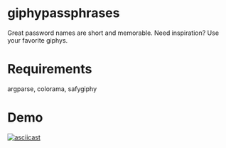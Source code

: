 # giphypassphrases
Great password names are short and memorable. Need inspiration? Use your favorite giphys.

# Requirements
argparse, colorama, safygiphy

# Demo

[![asciicast](https://asciinema.org/a/nIWPY0o1SmrdAizmd9egFNLYv.png)](https://asciinema.org/a/nIWPY0o1SmrdAizmd9egFNLYv)

